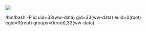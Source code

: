 ![](Maszyny/Linux/Previse/Pasted%20image%2020210816180039.png)

/bin/bash -P
id
uid=33(ww-data) gid=33(ww-data) euid=0(root) egid=0(root) groups=0(root),33(ww-data)

